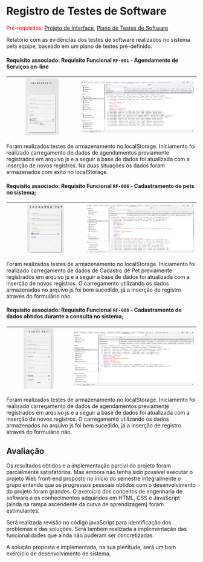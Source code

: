 # Registro de Testes de Software

<span style="color:red">Pré-requisitos: <a href="3-Projeto de Interface.md"> Projeto de Interface</a></span>, <a href="8-Plano de Testes de Software.md"> Plano de Testes de Software</a>

Relatório com as evidências dos testes de software realizados no sistema pela equipe, baseado em um plano de testes pré-definido.

#### Requisito associado: Requisito Funcional `RF-001` - Agendamento de Serviços on-line

|<img src="/docs/img/agendamento.png" width=50% height=50%>|<img src="/docs/img/agendamento_ls.png" width=100% height=80%>|
|-----------------------------------------|----------------------------------------------------------|

Foram realizados testes de armazenamento no localStorage. Iniciamento foi realizado carregamento de dados de agendamentos previamente registrados em arquivo js e a seguir a base de dados foi atualizada com a inserção de novos registros. Na duas situações os dados foram armazenados com exito no localStorage.


#### Requisito associado: Requisito Funcional `RF-006` - Cadastramento de pets no sistema;

|<img src="/docs/img/cadastroPet.png" width=50% height=50%>|<img src="/docs/img/cadastroPet_ls.png" width=100% height=80%>|
|-----------------------------------------|----------------------------------------------------------|

Foram realizados testes de armazenamento no localStorage. Iniciamento foi realizado carregamento de dados de Cadastro de Pet previamente registrados em arquivo js e a seguir a base de dados foi atualizada com a inserção de novos registros. O carregamento utilizando os dados armazenados no arquivo js foi bem sucedido, já a inserção de registro através do formulário não.

#### Requisito associado: Requisito Funcional `RF-008` - Cadastramento de dados obtidos durante a consulta no sistema;

|<img src="/docs/img/dadosPet.png" width=50% height=50%>|<img src="/docs/img/dadosPet_ls.png" width=100% height=80%>|
|-----------------------------------------|----------------------------------------------------------|

Foram realizados testes de armazenamento no localStorage. Iniciamento foi realizado carregamento de dados de agendamentos previamente registrados em arquivo js e a seguir a base de dados foi atualizada com a inserção de novos registros. O carregamento utilizando os dados armazenados no arquivo js foi bem sucedido, já a inserção de registro através do formulário não.

## Avaliação

Os resultados obtidos e a implementação parcial do projeto foram parcialmente satisfatórios. Mas embora não tenha sido possível executar o projeto Web front-end proposto no início do semestre integralmente o grupo entende que os progressos pessoais obtidos com o desenvolvimento do projeto foram grandes. O exercício dos conceitos de engenharia de software e os conhecimentos adquiridos em HTML, CSS e JavaScript (ainda na rampa ascendente da curva de aprendizagem) foram estimulantes. 

Será realizada revisão no código javaScript para identificação dos problemas e das soluções. Será também realizada a implementação das funcionalidades que ainda não puderam ser concretizadas.

A solução proposta e implementada, na sua plenitude, será um bom exercício de desenvolvimento de sistema. 

<!--
> **Links Úteis**:
> - [Ferramentas de Test para Java Script](https://geekflare.com/javascript-unit-testing/) -->

